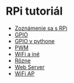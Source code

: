 RPi tutoriál
============

- [Zoznámenie sa s RPi](intro.md)
- [GPIO](gpio.md)
- [GPIO v pythone](gpio-python.md)
- [PWM](pwm.md)
- [WiFi a iné](wifi.md)
- [Rôzne](rozne.md)
- [Web Server](server.md)
- [WiFi AP](ap.md)
